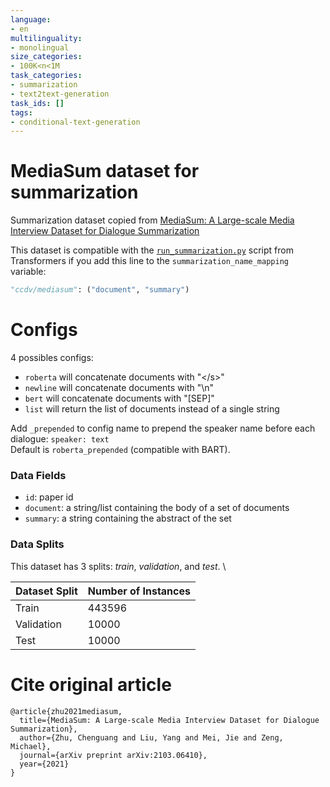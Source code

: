 ```yaml
---
language:
- en
multilinguality:
- monolingual
size_categories:
- 100K<n<1M
task_categories:
- summarization
- text2text-generation
task_ids: []
tags:
- conditional-text-generation
---
```


# MediaSum dataset for summarization

Summarization dataset copied from [MediaSum: A Large-scale Media Interview Dataset for Dialogue Summarization](https://github.com/zcgzcgzcg1/MediaSum)

This dataset is compatible with the [`run_summarization.py`](https://github.com/huggingface/transformers/tree/master/examples/pytorch/summarization) script from Transformers if you add this line to the `summarization_name_mapping` variable:
```python
"ccdv/mediasum": ("document", "summary")
```

# Configs
4 possibles configs:
- `roberta` will concatenate documents with "\</s\>"
- `newline` will concatenate documents with "\n"
- `bert` will concatenate documents with "[SEP]"
- `list` will return the list of documents instead of a single string

Add `_prepended` to config name to prepend the speaker name before each dialogue: `speaker: text` \
Default is `roberta_prepended` (compatible with BART).

### Data Fields

- `id`: paper id
- `document`: a string/list containing the body of a set of documents
- `summary`: a string containing the abstract of the set

### Data Splits

This dataset has 3 splits: _train_, _validation_, and _test_. \

| Dataset Split | Number of Instances | 
| ------------- | --------------------|
| Train         | 443596              |
| Validation    | 10000               |
| Test          | 10000               |


# Cite original article
```
@article{zhu2021mediasum,
  title={MediaSum: A Large-scale Media Interview Dataset for Dialogue Summarization},
  author={Zhu, Chenguang and Liu, Yang and Mei, Jie and Zeng, Michael},
  journal={arXiv preprint arXiv:2103.06410},
  year={2021}
}
```
